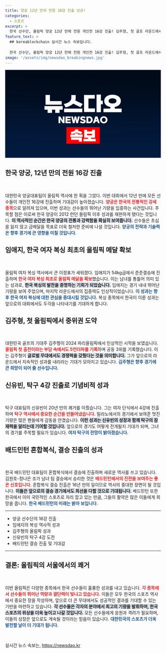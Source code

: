 ```yaml
---
title: 양궁 12년 만의 전원 16강 진출 성공!
categories:
  - 스포츠
excerpt: >
  한국 선수단, 올림픽 양궁 12년 만에 전원 개인전 16강 진출! 김주형, 첫 골프 라운드에서 3위 등극, 신유빈은 20년 만에 단식 4강. 배드민턴 김원호-정나은 조, 결승행 쾌거! 메달 기대감 증폭!
feature_text: >
  ## koreablockchain 실시간 뉴스 속보입니다.

  한국 선수단, 올림픽 양궁 12년 만에 전원 개인전 16강 진출! 김주형, 첫 골프 라운드에서 3위 등극, 신유빈은 20년 만에 단식 4강. 배드민턴 김원호-정나은 조, 결승행 쾌거! 메달 기대감 증폭!
image: '/assets/img/newsdao_breakingnews.jpg'
---
```


<p><img src="/assets/img/newsdao_breakingnews.jpg" alt="koreablockchain 속보" /></p>

<h2 data-ke-size="size26">한국 양궁, 12년 만의 전원 16강 진출</h2>

<p data-ke-size="size16">&nbsp;</p>

<p>대한민국 양궁대표팀이 올림픽 역사에 한 획을 그었다. 이번 대회에서 12년 만에 모든 선수들이 개인전 16강에 진출하며 기대감이 높아졌습니다. <b><span style="color: #ee2323;">양궁은 한국의 전통적인 강세 종목</span></b>으로 알려져 있으며, 이번 성과는 선수들의 뛰어난 기량을 입증하는 사건입니다. 주목할 점은 이로써 한국 양궁이 2012 런던 올림픽 이후 성과를 재현하게 됐다는 것입니다. <b><span style="background-color: #21538527;">이 역사적인 순간은 한국 양궁의 전통과 강력함을 확실히 보여줍니다.</span></b> 선수들은 초심을 잃지 않고 금메달을 목표로 더욱 철저한 준비에 나설 것입니다. <b><span style="color: #1a5490;">양궁의 전략과 기술력은 향후 경기에 큰 영향을 미칠 것입니다.</span></b></p>

<h2 data-ke-size="size26">임애지, 한국 여자 복싱 최초의 올림픽 메달 확보</h2>

<p data-ke-size="size16">&nbsp;</p>

<p>올림픽 여자 복싱 역사에서 큰 이정표가 세워졌다. 임애지가 54kg급에서 준준결승에 진출하며 <b><span style="color: #ee2323;">한국 여자 복싱 최초로 올림픽 메달을 확보</span></b>했습니다. 이는 남녀를 통틀어 의미 있는 성과로, <b><span style="background-color: #21538527;">한국 복싱의 발전을 증명하는 기회가 되었습니다.</span></b> 임애지는 경기 내내 뛰어난 기량을 보여 주었으며, 마지막 라운드에서의 집중력도 인상적이었습니다. <b><span style="color: #1a5490;">이 성과는 향후 한국 여자 복싱에 대한 관심을 증대시킬 것입니다.</span></b> 복싱 종목에서 한국이 이룬 성과는 앞으로의 대회에서도 두각을 나타내기를 기대하게 합니다.</p>

<h2 data-ke-size="size26">김주형, 첫 올림픽에서 중위권 도약</h2>

<p data-ke-size="size16">&nbsp;</p>

<p>대한민국 골프의 기대주 김주형이 2024 파리올림픽에서 인상적인 시작을 보였습니다. <b><span style="color: #ee2323;">올림픽 첫 출전이라는 부담 속에서도 5언더파를 기록</span></b>하며 공동 3위를 기록했습니다. 이는 김주형이 <b><span style="background-color: #21538527;">글로벌 무대에서도 경쟁력을 갖췄다는 것을 의미합니다.</span></b> 그가 앞으로의 라운드에서 지속적인 성과를 내리라는 기대가 모아지고 있습니다. <b><span style="color: #1a5490;">김주형은 향후 경기에 큰 희망이 되어 줄 선수입니다.</span></b></p>

<h2 data-ke-size="size26">신유빈, 탁구 4강 진출로 기념비적 성과</h2>

<p data-ke-size="size16">&nbsp;</p>

<p>탁구 대표팀의 신유빈이 20년 만의 쾌거를 이뤘습니다. 그는 여자 단식에서 4강에 진출하며 <b><span style="color: #ee2323;">탁구 역사에서 중요한 순간을 만들어냈습니다.</span></b> 밀라노에서의 경기에서 보여준 멋진 기량은 많은 팬들에게 감동을 안겼습니다. <b><span style="background-color: #21538527;">이런 성과는 신유빈의 성장과 함께 탁구의 잠재력을 알리는데 기여할 것입니다.</span></b> 앞으로의 경기도 어떻게 전개될지 기대가 되며, 그녀의 경기를 주목할 필요가 있습니다. <b><span style="color: #1a5490;">여자 탁구의 전망이 밝아졌습니다.</span></b> </p>

<h2 data-ke-size="size26">배드민턴 혼합복식, 결승 진출의 성과</h2>

<p data-ke-size="size16">&nbsp;</p>

<p>한국 배드민턴 대표팀이 혼합복식에서 결승에 진출하며 새로운 역사를 쓰고 있습니다. 김원호-정나은 조가 남녀 팀 결승에서 승리한 것은 <b><span style="color: #ee2323;">배드민턴에서의 진전을 보여주는 좋은 신호입니다.</span></b> 혼합복식 결승 진출은 16년 만의 일이므로 역사의 중대한 장면이 될 것입니다. <b><span style="background-color: #21538527;">이들은 앞으로의 결승 경기에서도 최선을 다할 것으로 기대됩니다.</span></b> 배드민턴 또한 한국에서 이미 국민적인 스포츠로 자리 잡고 있는 만큼, 그들의 활약은 많은 이들에게 희망을 줍니다. <b><span style="color: #1a5490;">한국 배드민턴의 미래는 밝아 보입니다.</span></b></p>

<hr>

<ul>
    <li>양궁 선수단의 16강 진출</li>
    <li>임애지의 복싱 역사적 성과</li>
    <li>김주형의 올림픽 성과</li>
    <li>신유빈의 탁구 4강 도전</li>
    <li>배드민턴 결승 진출 및 기대감</li>
</ul>

<hr>

<h2 data-ke-size="size26">결론: 올림픽의 서울에서의 쾌거</h2>

<p data-ke-size="size16">&nbsp;</p>

<p>이번 올림픽은 다양한 종목에서 한국 선수들이 훌륭한 성과를 내고 있습니다. <b><span style="color: #ee2323;">각 종목에서 선수들의 뛰어난 역량과 결단력이 빛나고 있습니다.</span></b> 이들은 모두 한국의 스포츠 역사에서 중요한 장을 작성하며, 앞으로 더 큰 무대에서도 성공적인 결과를 기대할 수 있는 기반을 마련하고 있습니다. <b><span style="background-color: #21538527;">각 선수들은 각자의 분야에서 최고의 기량을 발휘하며, 한국 스포츠의 위상을 더욱 높이고 나갈 것입니다.</span></b> 모든 선수들에게 응원과 격려가 필요하며, 이들의 성장은 앞으로도 계속될 것이라는 믿음이 있습니다. <b><span style="color: #1a5490;">대한민국의 스포츠가 더욱 발전할 날이 더 기대가 됩니다.</span></b></p>

<p data-ke-size="size16">&nbsp;</p>
실시간 뉴스 속보는, <a href="https://newsdao.kr" rel="dofollow">https://newsdao.kr</a>


